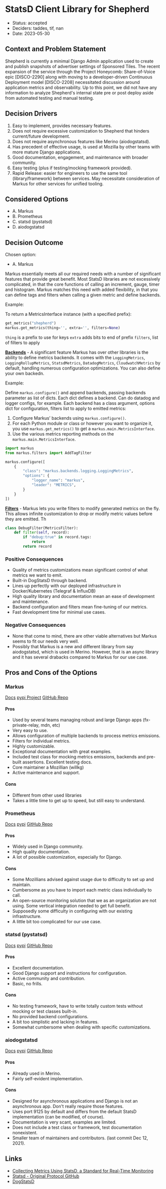 # StatsD Client Library for Shepherd

* Status: accepted
* Deciders: taddes, tif, nan
* Date: 2023-05-30

## Context and Problem Statement

Shepherd is currently a minimal Django Admin application used to create and publish snapshots of advertiser settings of Sponsored Tiles. The recent expansion of the service through the Project Honeycomb: Share-of-Voice epic [DISCO-2290] along with moving to a developer-driven Continuous Deployment model [DISCO-2208] necessitated discussion around application metrics and observability. Up to this point, we did not have any information to analyze Shepherd's internal state pre or post deploy aside from automated testing and manual testing.

## Decision Drivers

1. Easy to implement, provides necessary features. 
2. Does not require excessive customization to Shepherd that hinders current/future development.
3. Does not require asynchronous features like Merino (aiodogstatsd).
4. Has precedent of effective usage, is used at Mozilla by other teams with more mature Django applications.
5. Good documentation, engagement, and maintenance with broader community.
6. Easy testing (plus if testing/mocking framework provided). 
7. Rapid Release: easier for engineers to use the same tool (library/framework) between services. May necessitate consideration of Markus for other services for unified tooling.

## Considered Options

* A. Markus
* B. Prometheus
* C. statsd (pystatsd)
* D. aiodogstatsd

## Decision Outcome

Chosen option:

* A. Markus

Markus essentially meets all our required needs with a number of significant features that provide great benefit. 
Most StatsD libraries are not excessively complicated, in that the core functions of calling an increment, gauge, timer and histogram.  Markus matches this need with added flexibility, in that you can define tags and filters when calling a given metric and define backends.

Example:

To return a MetricsInterface instance (with a specified prefix):
```python
get_metrics("shepherd")
markus.get_metrics(thing='', extra='', filters=None)
```

`thing` is a prefix to use for keys 
`extra` adds bits to end of prefix
`filters`, list of filters to apply

**[Backends](https://markus.readthedocs.io/en/latest/backends.html)** - A significant feature Markus has over other libraries is the ability to define metrics backends. It comes with the `LoggingMetrics`, `LoggingRollupMetrics`, `StatsdMetrics`, `DatadogMetrics`, `CloudwatchMetrics` by default, handling numerous configuration optimizations. You can also define your own backedn.

Example:

Define `markus.configure()` and append backends, passing backends parameter as list of dicts. Each dict defines a backend. Can do datadog and logger configs, for example.  Each backend has a class argument, options dict for configuration, filters list to apply to emitted metrics:

1. Configure Markus’ backends using `markus.configure()`.
2. For each Python module or class or however you want to organize it, you use `markus.get_metrics()` to get a `markus.main.MetricsInterface`.
3. Use the various metrics reporting methods on the `markus.main.MetricsInterface`.

```python
import markus
from markus.filters import AddTagFilter

markus.configure([
    {
        "class": "markus.backends.logging.LoggingMetrics",
        "options": {
            "logger_name": "markus",
            "leader": "METRICS",
        }
    }
])
```

**[Filters](https://markus.readthedocs.io/en/latest/filters.html)** - Markus lets you write filters to modify generated metrics on the fly. This allows infinite customization to drop or modify metric values before they are emitted. Th

```python
class DebugFilter(MetricsFilter):
    def filter(self, record):
        if "debug:true" in record.tags:
            return
        return record
```

### Positive Consequences

* Quality of metrics customizations mean significant control of what metrics we want to emit.
* Built-in DogStatsD through backend.
* Lines up perfectly with our deployed infrastructure in Docker/Kubernetes (Telegraf & InfluxDB)
* High quality library and documentation mean an ease of development and maintenance.
* Backend configuration and filters mean fine-tuning of our metrics.
* Fast development time for minimal use cases.

### Negative Consequences

* None that come to mind, there are other viable alternatives but Markus seems to fit our needs very well.
* Possibly that Markus is a new and different library from say aiodogstatsd, which is used in Merino. However, that is an async library and it has several drabacks compared to Markus for our use case.


## Pros and Cons of the Options

### Markus
[Docs](https://markus.readthedocs.io/en/latest/)
[pypi Project](https://pypi.org/project/markus/)
[GitHub Repo](https://github.com/willkg/markus)

#### Pros

* Used by several teams managing robust and large Django apps (fx-private-relay, mdn, etc)
* Very easy to use.
* Allows configuration of multiple backends to process metrics emissions. 
* Filters for individual metrics.
* Highly customizable. 
* Exceptional documentation with great examples.
* Included test class for mocking metrics emissions, backends and pre-built assertions. Excellent testing docs.
* Core maintainer a Mozillian (willkg)
* Active maintenance and support.

#### Cons

* Different from other used libraries
* Takes a little time to get up to speed, but still easy to understand.


### Prometheus
[Docs](https://prometheus.io/)
[pypi](https://pypi.org/project/prometheus-client/)
[GitHub Repo](https://github.com/prometheus/client_python)

#### Pros

* Widely used in Django community.
* High quality documentation.
* A lot of possible customization, especially for Django.

#### Cons

* Some Mozillians advised against usage due to difficulty to set up and maintain.
* Cumbersome as you have to import each metric class individually to call.
* An open-source monitoring solution that we as an organization are not using. Some vertical integration needed to get full benefit.
* Supposedly some difficulty in configuring with our existing infrastructure.
* A little bit too complicated for our use case.

### statsd (pystatsd)
[Docs](https://statsd.readthedocs.io/en/latest/index.html)
[pypi](https://pypi.org/project/statsd/)
[GitHub Repo](https://github.com/jsocol/pystatsd)


#### Pros

* Excellent documentation.
* Good Django support and instructions for configuration.
* Active community and contribution.
* Basic, no frills.


#### Cons

* No testing framework, have to write totally custom tests without mocking or test classes built-in. 
* No provided backend configurations.
* A bit too simplistic and lacking in features.
* Somewhat cumbersome when dealing with specific customizations.



### aiodogstatsd 
[Docs](https://gr1n.github.io/aiodogstatsd/usage/)
[pypi](https://pypi.org/project/aiodogstatsd/)
[GitHub Repo](https://github.com/Gr1N/aiodogstatsd)

#### Pros

* Already used in Merino.
* Fairly self-evident implementation.


#### Cons

* Designed for asynchronous applications and Django is not an asynchronous app. Don't really require those features.
* Uses port 9125 by default and differs from the default StatsD implementation (can be modified, of course).
* Documentation is very scant, examples are limited.
* Does not include a test class or framework, test documentation nonexistent.
* Smaller team of maintainers and contributors. (last commit Dec 12, 2021).

## Links

* [Collecting Metrics Using StatsD, a Standard for Real-Time Monitoring ](https://thenewstack.io/collecting-metrics-using-statsd-a-standard-for-real-time-monitoring/)
* [Statsd - Original Protocol GitHub](https://github.com/statsd)
* [DogStatsD](https://docs.datadoghq.com/developers/dogstatsd/?tab=hostagent)